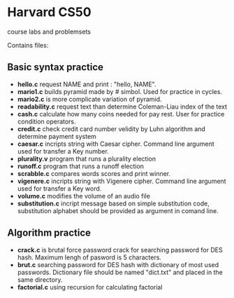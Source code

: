 # Harvard CS50
course labs and problemsets

Contains files:

## Basic syntax practice
- **hello.c** request NAME and print : "hello,  NAME".
- **mario1.c**  builds pyramid made by # simbol. Used for practice in cycles.
- **mario2.c** is more complicate variation of pyramid.
- **readability.c** request text than determine Coleman-Liau index of the text
- **cash.c** calculate how many coins needed for pay rest. User for practice condition operators.
- **credit.c** check credit card number velidity by Luhn algorithm and determine payment system
- **caesar.c**  incripts string with Caesar cipher. Command line argument used for transfer a Key number.
- **plurality.v** program that runs a plurality election
- **runoff.c** program that runs a runoff election
- **scrabble.c** compares  words scores and print winner.
- **vigenere.c** incripts string with Vigenere cipher. Command line argument used for transfer a Key word.
- **volume.c** modifies the volume of an audio file
- **substitution.c** incript message based on simple substitution code, substitution alphabet should be provided as argument in comand line.
## Algorithm practice 
- **crack.c** is brutal force password crack for searching password for DES hash. Maximum lengh of pasword is 5 characters.
- **brut.c** searching password for DES hash with dictionary of most used passwords. Dictionary file should be named "dict.txt" and placed in the same directory.
- **factorial.c** using recursion for calculating factorial 
